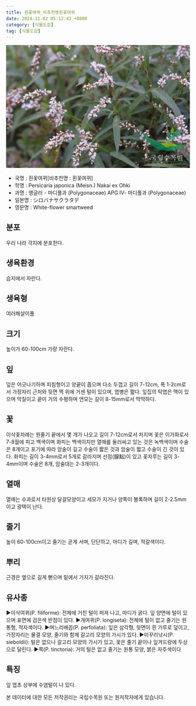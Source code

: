 ```yaml
---
title: 흰꽃여뀌_비추천명횐꽃여뀌
date: 2024-11-02 05:12:43 +0800
category: [식물도감]
tag: [식물도감]
---
```




![흰꽃여뀌[비추천명 : 횐꽃여뀌]](/assets/img/fileUpload/plants/basic/Polygonaceae/Persicaria/1293/1_th2.JPG)
- 국명 : 흰꽃여뀌[비추천명 : 횐꽃여뀌]
- 학명 : Persicaria japonica (Meisn.) Nakai ex Ohki
- 과명 : 앵글러 - 마디풀과 (Polygonaceae) APG Ⅳ- 마디풀과 (Polygonaceae)
- 일본명 : シロバナサクラタデ
- 영문명 : White-flower smartweed


## 분포
우리 나라 각지에 분포한다.
## 생육환경
습지에서 자란다.
## 생육형
여러해살이풀 
## 크기
높이가 60-100cm 가량 자란다.
## 잎
잎은 어긋나기하며 피침형이고 양끝이 좁으며 다소 두껍고 길이 7-12cm, 폭 1-2cm로서 가장자리 근처와 뒷면 맥 위에 거센 털이 있으며, 엽병은 짧다. 잎집의 탁엽은 맥이 있으며 막질이고 끝이 거의 수평하며 연모는 길이 8-15mm로서 딱딱하다.
## 꽃
이삭꽃차례는 원줄기 끝에서 몇 개가 나오고 길이 7-12cm로서 처지며 꽃은 이가화로서 7-8월에 피고 백색이며 화피는 백색이지만 열매를 둘러싸고 있는 것은 녹백색이며 수술은 8개이고 포기에 따라 암술이 길고 수술이 짧은 것과 암술이 짧고 수술이 긴 것이 있다. 화피는 길이 3-4mm로서 5개로 갈라지며 선점(腺點)이 있고 꽃자루는 길이 3-4mm이며 수술은 8개, 암술대는 2-3개이다.
## 열매
열매는 수과로서 타원상 달걀모양이고 세모가 지거나 양쪽이 볼록하며 길이 2-2.5mm이고 광택이 난다.
## 줄기
높이 60-100cm이고 줄기는 곧게 서며, 단단하고, 마디가 길며, 적갈색이다.
## 뿌리
근경은 옆으로 길게 뻗으며 밑에서 가지가 갈라진다.
## 유사종
▶이삭여뀌(P. filiforme): 전체에 거친 털이 퍼져 나고, 마디가 굵다. 잎 양면에 털이 있으며 표면에 검은색 반점이 있다.
▶개여뀌(P. longiseta): 전체에 털이 없고 줄기는 원통형, 적자색이다.
▶며느리배꼽(P. perfoliata): 잎은 삼각형, 뒷면이 흰 가루로 덮이고, 가장자리는 물결 모양, 줄기와 함께 갈고리 모양의 가시가 있다.
▶미꾸리낚시(P. sieboldii): 털은 없으나 갈고리 모양의 가시가 있고, 꽃은 줄기 끝이나 잎겨드랑에 두상으로 달린다.
▶쪽(P. tinctoria): 거의 털은 없고 줄기는 원통 모양, 붉은 자주색이다
## 특징
잎 엽초 상부에 수염털이 나 있다.






본 데이터에 대한 모든 저작권리는 국립수목원 또는 원저작자에게 있습니다.
